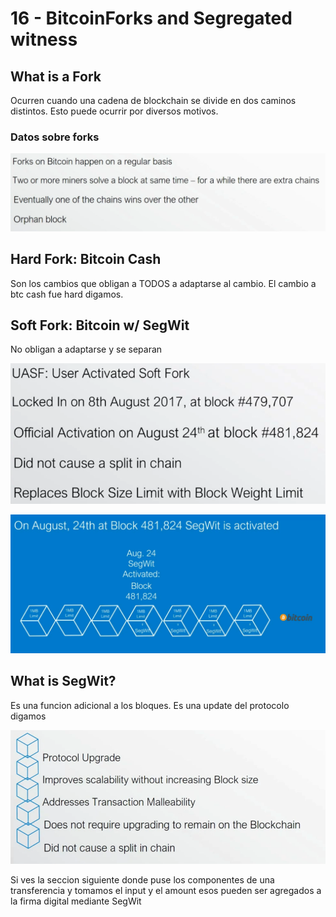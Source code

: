 # 16 - BitcoinForks and Segregated witness

## What is a Fork

Ocurren cuando una cadena de blockchain se divide en dos caminos distintos. Esto puede ocurrir por diversos motivos.

### Datos sobre forks

![](../../.gitbook/assets/imagen%20%28336%29.png)

##  Hard Fork: Bitcoin Cash 

Son los cambios que obligan a TODOS a adaptarse al cambio. El cambio a btc cash fue hard digamos.

## Soft Fork: Bitcoin w/ SegWit 

No obligan a adaptarse y se separan

![](../../.gitbook/assets/imagen%20%28335%29.png)

![](../../.gitbook/assets/imagen%20%28326%29.png)

## What is SegWit?

Es una funcion adicional a los bloques. Es una update del protocolo digamos

![](../../.gitbook/assets/imagen%20%28333%29.png)

Si ves la seccion siguiente donde puse los componentes de una transferencia y tomamos el input y el amount esos pueden ser agregados a la firma digital mediante SegWit



